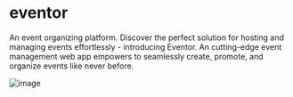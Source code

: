 # eventor
An event organizing platform. Discover the perfect solution for hosting and managing events effortlessly - introducing Eventor. An cutting-edge event management web app empowers to seamlessly create, promote, and organize events like never before.

![image](https://github.com/zionmezba/eventor/assets/65642391/c5c18a73-8359-40af-9edb-1ab05ba6d907)
